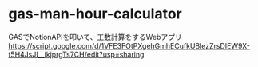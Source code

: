 # gas-man-hour-calculator
GASでNotionAPIを叩いて、工数計算をするWebアプリ
https://script.google.com/d/1VFE3FOtPXgehGmhECufkUBlezZrsDIEW9X-t5H4JsJl__ikjprgTs7CH/edit?usp=sharing
